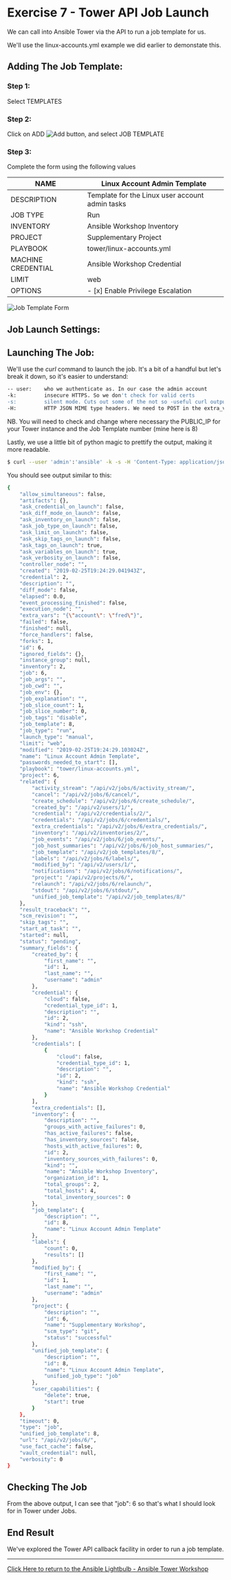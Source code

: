 # Exercise 7 - Tower API Job Launch

We can call into Ansible Tower via the API to run a job template for us.

We'll use the linux-accounts.yml example we did earlier to demonstate this.

## Adding The Job Template:

### Step 1:

Select TEMPLATES

### Step 2:

Click on ADD ![Add button](at_add.png), and select JOB TEMPLATE

### Step 3:

Complete the form using the following values

NAME |Linux Account Admin Template
-----|-------------------------
DESCRIPTION|Template for the Linux user account admin tasks
JOB TYPE|Run
INVENTORY|Ansible Workshop Inventory
PROJECT|Supplementary Project
PLAYBOOK|tower/linux-accounts.yml
MACHINE CREDENTIAL|Ansible Workshop Credential
LIMIT|web
OPTIONS|- [x] Enable Privilege Escalation

![Job Template Form](at_jt_detail.png)

## Job Launch Settings:

## Launching The Job:

We'll use the *curl* command to launch the job. It's a bit of a handful but let's break it down, so it's easier to understand:

```bash
-- user:    who we authenticate as. In our case the admin account
-k:         insecure HTTPS. So we don't check for valid certs
-s:         silent mode. Cuts out some of the not so -useful curl output we don't want
-H:         HTTP JSON MIME type headers. We need to POST in the extra_vars and job_tags so the job will run successfully
```

NB. You will need to check and change where necessary the PUBLIC_IP for your Tower instance and the Job Template number (mine here is 8)

Lastly, we use a little bit of python magic to prettify the output, making it more readable.

```bash
$ curl --user 'admin':'ansible' -k -s -H 'Content-Type: application/json' -XPOST -d '{"extra_vars":"{\"account\":\"fred\"}","job_tags":"disable"}' https://52.59.208.221/api/v2/job_templates/8/launch/ | python -m json.tool
```

You should see output similar to this:

```bash
{
    "allow_simultaneous": false,
    "artifacts": {},
    "ask_credential_on_launch": false,
    "ask_diff_mode_on_launch": false,
    "ask_inventory_on_launch": false,
    "ask_job_type_on_launch": false,
    "ask_limit_on_launch": false,
    "ask_skip_tags_on_launch": false,
    "ask_tags_on_launch": true,
    "ask_variables_on_launch": true,
    "ask_verbosity_on_launch": false,
    "controller_node": "",
    "created": "2019-02-25T19:24:29.041943Z",
    "credential": 2,
    "description": "",
    "diff_mode": false,
    "elapsed": 0.0,
    "event_processing_finished": false,
    "execution_node": "",
    "extra_vars": "{\"account\": \"fred\"}",
    "failed": false,
    "finished": null,
    "force_handlers": false,
    "forks": 1,
    "id": 6,
    "ignored_fields": {},
    "instance_group": null,
    "inventory": 2,
    "job": 6,
    "job_args": "",
    "job_cwd": "",
    "job_env": {},
    "job_explanation": "",
    "job_slice_count": 1,
    "job_slice_number": 0,
    "job_tags": "disable",
    "job_template": 8,
    "job_type": "run",
    "launch_type": "manual",
    "limit": "web",
    "modified": "2019-02-25T19:24:29.103024Z",
    "name": "Linux Account Admin Template",
    "passwords_needed_to_start": [],
    "playbook": "tower/linux-accounts.yml",
    "project": 6,
    "related": {
        "activity_stream": "/api/v2/jobs/6/activity_stream/",
        "cancel": "/api/v2/jobs/6/cancel/",
        "create_schedule": "/api/v2/jobs/6/create_schedule/",
        "created_by": "/api/v2/users/1/",
        "credential": "/api/v2/credentials/2/",
        "credentials": "/api/v2/jobs/6/credentials/",
        "extra_credentials": "/api/v2/jobs/6/extra_credentials/",
        "inventory": "/api/v2/inventories/2/",
        "job_events": "/api/v2/jobs/6/job_events/",
        "job_host_summaries": "/api/v2/jobs/6/job_host_summaries/",
        "job_template": "/api/v2/job_templates/8/",
        "labels": "/api/v2/jobs/6/labels/",
        "modified_by": "/api/v2/users/1/",
        "notifications": "/api/v2/jobs/6/notifications/",
        "project": "/api/v2/projects/6/",
        "relaunch": "/api/v2/jobs/6/relaunch/",
        "stdout": "/api/v2/jobs/6/stdout/",
        "unified_job_template": "/api/v2/job_templates/8/"
    },
    "result_traceback": "",
    "scm_revision": "",
    "skip_tags": "",
    "start_at_task": "",
    "started": null,
    "status": "pending",
    "summary_fields": {
        "created_by": {
            "first_name": "",
            "id": 1,
            "last_name": "",
            "username": "admin"
        },
        "credential": {
            "cloud": false,
            "credential_type_id": 1,
            "description": "",
            "id": 2,
            "kind": "ssh",
            "name": "Ansible Workshop Credential"
        },
        "credentials": [
            {
                "cloud": false,
                "credential_type_id": 1,
                "description": "",
                "id": 2,
                "kind": "ssh",
                "name": "Ansible Workshop Credential"
            }
        ],
        "extra_credentials": [],
        "inventory": {
            "description": "",
            "groups_with_active_failures": 0,
            "has_active_failures": false,
            "has_inventory_sources": false,
            "hosts_with_active_failures": 0,
            "id": 2,
            "inventory_sources_with_failures": 0,
            "kind": "",
            "name": "Ansible Workshop Inventory",
            "organization_id": 1,
            "total_groups": 2,
            "total_hosts": 4,
            "total_inventory_sources": 0
        },
        "job_template": {
            "description": "",
            "id": 8,
            "name": "Linux Account Admin Template"
        },
        "labels": {
            "count": 0,
            "results": []
        },
        "modified_by": {
            "first_name": "",
            "id": 1,
            "last_name": "",
            "username": "admin"
        },
        "project": {
            "description": "",
            "id": 6,
            "name": "Supplementary Workshop",
            "scm_type": "git",
            "status": "successful"
        },
        "unified_job_template": {
            "description": "",
            "id": 8,
            "name": "Linux Account Admin Template",
            "unified_job_type": "job"
        },
        "user_capabilities": {
            "delete": true,
            "start": true
        }
    },
    "timeout": 0,
    "type": "job",
    "unified_job_template": 8,
    "url": "/api/v2/jobs/6/",
    "use_fact_cache": false,
    "vault_credential": null,
    "verbosity": 0
}
```

## Checking The Job

From the above output, I can see that "job": 6 so that's what I should look for in Tower under Jobs.

## End Result
We've explored the Tower API callback facility in order to run a job template.


---

[Click Here to return to the Ansible Lightbulb - Ansible Tower Workshop](../README.md)
